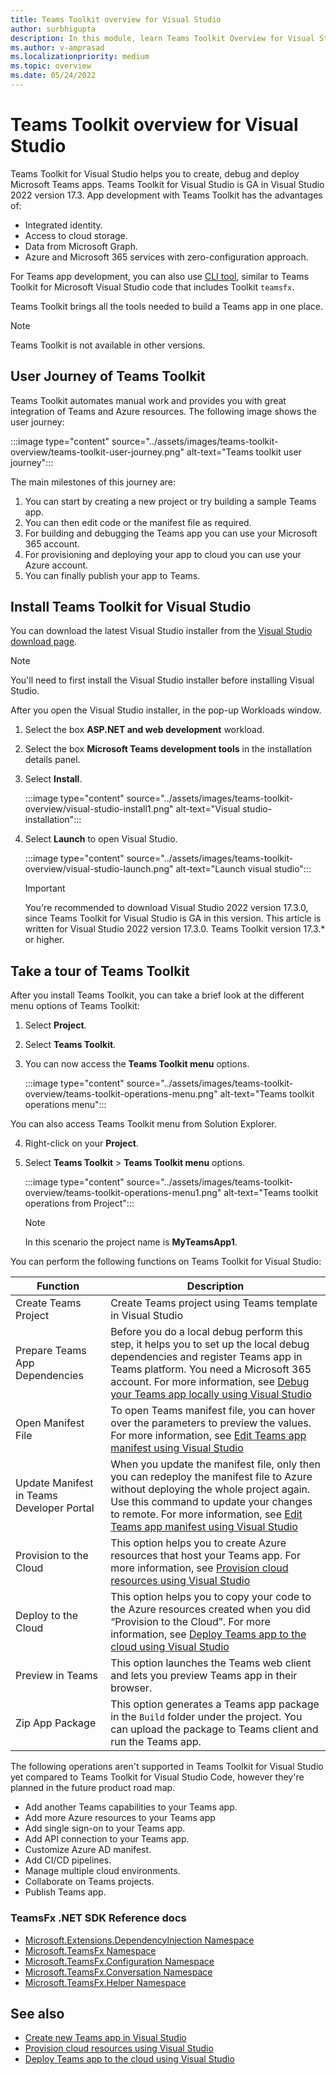 ```yaml
---
title: Teams Toolkit overview for Visual Studio
author: surbhigupta
description: In this module, learn Teams Toolkit Overview for Visual Studio
ms.author: v-amprasad
ms.localizationpriority: medium
ms.topic: overview
ms.date: 05/24/2022
---
```


# Teams Toolkit overview for Visual Studio

Teams Toolkit for Visual Studio helps you to create, debug and deploy Microsoft Teams apps. Teams Toolkit for Visual Studio is GA in Visual Studio 2022 version 17.3. App development with Teams Toolkit has the advantages of:

* Integrated identity.
* Access to cloud storage.
* Data from Microsoft Graph.
* Azure and Microsoft 365 services with zero-configuration approach.

For Teams app development, you can also use [CLI tool](https://github.com/OfficeDev/TeamsFx/blob/dev/docs/cli/user-manual.md), similar to Teams Toolkit for Microsoft Visual Studio code that includes Toolkit `teamsfx`.

Teams Toolkit brings all the tools needed to build a Teams app in one place.

> [!NOTE]
> Teams Toolkit is not available in other versions.

## User Journey of Teams Toolkit

Teams Toolkit automates manual work and provides you with great integration of Teams and Azure resources. The following image shows the user journey:

:::image type="content" source="../assets/images/teams-toolkit-overview/teams-toolkit-user-journey.png" alt-text="Teams toolkit user journey":::

The main milestones of this journey are:

1. You can start by creating a new project or try building a sample Teams app.
1. You can then edit code or the manifest file as required.
1. For building and debugging the Teams app you can use your Microsoft 365 account.
1. For provisioning and deploying your app to cloud you can use your Azure account.
1. You can finally publish your app to Teams.

## Install Teams Toolkit for Visual Studio

You can download the latest Visual Studio installer from the [Visual Studio download page](https://visualstudio.microsoft.com/vs/preview/).

> [!NOTE]
> You'll need to first install the Visual Studio installer before installing Visual Studio.

After you open the Visual Studio installer, in the pop-up Workloads window.

1. Select the box **ASP.NET and web development** workload.
1. Select the box **Microsoft Teams development tools** in the installation details panel.
1. Select **Install**.

   :::image type="content" source="../assets/images/teams-toolkit-overview/visual-studio-install1.png" alt-text="Visual studio-installation":::

1. Select **Launch** to open Visual Studio.

    :::image type="content" source="../assets/images/teams-toolkit-overview/visual-studio-launch.png" alt-text="Launch visual studio":::

   > [!IMPORTANT]
   > You're recommended to download Visual Studio 2022 version 17.3.0, since Teams Toolkit for Visual Studio is GA in this version. This article is written for Visual Studio 2022 version 17.3.0. Teams Toolkit version 17.3.* or higher.

## Take a tour of Teams Toolkit

After you install Teams Toolkit, you can take a brief look at the different menu options of Teams Toolkit:

1. Select **Project**.
1. Select **Teams Toolkit**.
1. You can now access the **Teams Toolkit menu** options.

   :::image type="content" source="../assets/images/teams-toolkit-overview/teams-toolkit-operations-menu.png" alt-text="Teams toolkit operations menu":::

You can also access Teams Toolkit menu from Solution Explorer.

4. Right-click on your **Project**.
5. Select **Teams Toolkit** > **Teams Toolkit menu** options.

   :::image type="content" source="../assets/images/teams-toolkit-overview/teams-toolkit-operations-menu1.png" alt-text="Teams toolkit operations from Project":::

   > [!NOTE]
   > In this scenario the project name is **MyTeamsApp1**.

You can perform the following functions on Teams Toolkit for Visual Studio:

|Function  |Description  |
|---------|---------|
|Create Teams Project     |Create Teams project using Teams template in Visual Studio         |
|Prepare Teams App Dependencies     |Before you do a local debug perform this step, it helps you to set up the local debug dependencies and register Teams app in Teams platform. You need a Microsoft 365 account. For more information, see [Debug your Teams app locally using Visual Studio](debug-teams-app-visual-studio.md)         |
|Open Manifest File     |To open Teams manifest file, you can hover over the parameters to preview the values. For more information, see [Edit Teams app manifest using Visual Studio](VS-TeamsFx-preview-and-customize-app-manifest.md)         |
|Update Manifest in Teams Developer Portal     |When you update the manifest file, only then you can redeploy the manifest file to Azure without deploying the whole project again. Use this command to update your changes to remote. For more information, see [Edit Teams app manifest using Visual Studio](VS-TeamsFx-preview-and-customize-app-manifest.md)       |
|Provision to the Cloud     |This option helps you to create Azure resources that host your Teams app. For more information, see [Provision cloud resources using Visual Studio](provision-cloud-resources-using-Visual-Studio.md)         |
|Deploy to the Cloud     |This option helps you to copy your code to the Azure resources created when you did “Provision to the Cloud”. For more information, see [Deploy Teams app to the cloud using Visual Studio](deploy-Teams-app-to-the-cloud-using-Visual-Studio.md)         |
|Preview in Teams     |This option launches the Teams web client and lets you preview Teams app in their browser.         |
|Zip App Package     |This option generates a Teams app package in the `Build` folder under the project. You can upload the package to Teams client and run the Teams app.         |

The following operations aren't supported in Teams Toolkit for Visual Studio yet compared to Teams Toolkit for Visual Studio Code, however they're planned in the future product road map.

* Add another Teams capabilities to your Teams app.
* Add more Azure resources to your Teams app
* Add single sign-on to your Teams app.
* Add API connection to your Teams app.
* Customize Azure AD manifest.
* Add CI/CD pipelines.
* Manage multiple cloud environments.
* Collaborate on Teams projects.
* Publish Teams app.

### TeamsFx .NET SDK Reference docs

* [Microsoft.Extensions.DependencyInjection Namespace](https://docs.microsoft.com/dotnet/api/Microsoft.Extensions.DependencyInjection)
* [Microsoft.TeamsFx Namespace](https://docs.microsoft.com/dotnet/api/Microsoft.TeamsFx)
* [Microsoft.TeamsFx.Configuration Namespace](https://docs.microsoft.com/dotnet/api/Microsoft.TeamsFx.Configuration)
* [Microsoft.TeamsFx.Conversation Namespace](https://docs.microsoft.com/dotnet/api/Microsoft.TeamsFx.Conversation)
* [Microsoft.TeamsFx.Helper Namespace](https://docs.microsoft.com/dotnet/api/Microsoft.TeamsFx.Helper)

## See also

* [Create new Teams app in Visual Studio](create-new-teams-app-for-Visual-Studio.md)
* [Provision cloud resources using Visual Studio](provision-cloud-resources-using-Visual-Studio.md)
* [Deploy Teams app to the cloud using Visual Studio](deploy-Teams-app-to-the-cloud-using-Visual-Studio.md)
